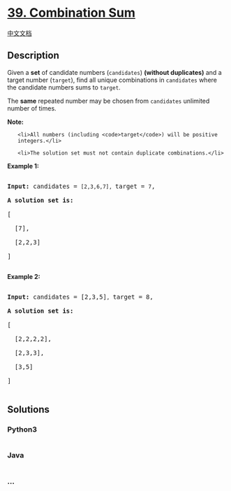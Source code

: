 # [39. Combination Sum](https://leetcode.com/problems/combination-sum)

[中文文档](/solution/0000-0099/0039.Combination%20Sum/README.md)

## Description

<p>Given a <strong>set</strong> of candidate numbers (<code>candidates</code>) <strong>(without duplicates)</strong> and a target number (<code>target</code>), find all unique combinations in <code>candidates</code>&nbsp;where the candidate numbers sums to <code>target</code>.</p>

<p>The <strong>same</strong> repeated number may be chosen from <code>candidates</code>&nbsp;unlimited number of times.</p>

<p><strong>Note:</strong></p>

<ul>

    <li>All numbers (including <code>target</code>) will be positive integers.</li>

    <li>The solution set must not contain duplicate combinations.</li>

</ul>

<p><strong>Example 1:</strong></p>

<pre>

<strong>Input:</strong> candidates = <code>[2,3,6,7], </code>target = <code>7</code>,

<strong>A solution set is:</strong>

[

  [7],

  [2,2,3]

]

</pre>

<p><strong>Example 2:</strong></p>

<pre>

<strong>Input:</strong> candidates = [2,3,5]<code>, </code>target = 8,

<strong>A solution set is:</strong>

[

&nbsp; [2,2,2,2],

&nbsp; [2,3,3],

&nbsp; [3,5]

]

</pre>

## Solutions

<!-- tabs:start -->

### **Python3**

```python

```

### **Java**

```java

```

### **...**

```

```

<!-- tabs:end -->
